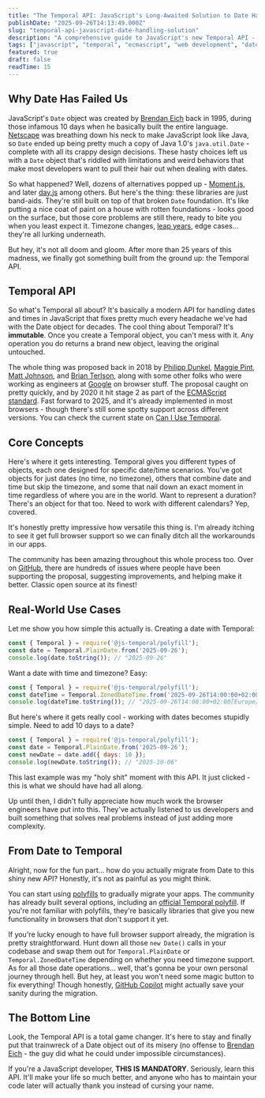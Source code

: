 ```yaml
---
title: "The Temporal API: JavaScript's Long-Awaited Solution to Date Handling"
publishDate: "2025-09-26T14:13:49.000Z"
slug: "temporal-api-javascript-date-handling-solution"
description: "A comprehensive guide to JavaScript's new Temporal API - finally fixing decades of Date object frustrations with a modern, immutable approach to working with dates and times"
tags: ["javascript", "temporal", "ecmascript", "web development", "dates", "timezone", "api", "frontend", "tutorial"]
featured: true
draft: false
readTime: 15
---
```


## Why Date Has Failed Us

JavaScript's `Date` object was created by [Brendan Eich](https://github.com/BrendanEich) back in 1995, during those infamous 10 days when he basically built the entire language. [Netscape](https://en.wikipedia.org/wiki/Netscape) was breathing down his neck to make JavaScript look like Java, so `Date` ended up being pretty much a copy of Java 1.0's `java.util.Date` - complete with all its crappy design decisions. These hasty choices left us with a `Date` object that's riddled with limitations and weird behaviors that make most developers want to pull their hair out when dealing with dates.

So what happened? Well, dozens of alternatives popped up - [Moment.js](https://momentjs.com/), and later [day.js](https://day.js.org/) among others. But here's the thing: these libraries are just band-aids. They're still built on top of that broken `Date` foundation. It's like putting a nice coat of paint on a house with rotten foundations - looks good on the surface, but those core problems are still there, ready to bite you when you least expect it. Timezone changes, [leap years](https://en.wikipedia.org/wiki/Leap_year), edge cases... they're all lurking underneath.

But hey, it's not all doom and gloom. After more than 25 years of this madness, we finally got something built from the ground up: the Temporal API.

## Temporal API

So what's Temporal all about? It's basically a modern API for handling dates and times in JavaScript that fixes pretty much every headache we've had with the Date object for decades. The cool thing about Temporal? It's **immutable**. Once you create a Temporal object, you can't mess with it. Any operation you do returns a brand new object, leaving the original untouched.

The whole thing was proposed back in 2018 by [Philipp Dunkel](https://github.com/pipobscure), [Maggie Pint](https://github.com/maggiepint), [Matt Johnson](https://github.com/mj1856), and [Brian Terlson](https://github.com/bterlson), along with some other folks who were working as engineers at [Google](https://github.com/google) on browser stuff. The proposal caught on pretty quickly, and by 2020 it hit stage 2 as part of the [ECMAScript standard](https://tc39.es/proposal-temporal/). Fast forward to 2025, and it's already implemented in most browsers - though there's still some spotty support across different versions. You can check the current state on [Can I Use Temporal](https://caniuse.com/temporal).  

## Core Concepts

Here's where it gets interesting. Temporal gives you different types of objects, each one designed for specific date/time scenarios. You've got objects for just dates (no time, no timezone), others that combine date and time but skip the timezone, and some that nail down an exact moment in time regardless of where you are in the world. Want to represent a duration? There's an object for that too. Need to work with different calendars? Yep, covered.

It's honestly pretty impressive how versatile this thing is. I'm already itching to see it get full browser support so we can finally ditch all the workarounds in our apps.

The community has been amazing throughout this whole process too. Over on [GitHub](https://github.com/tc39/proposal-temporal), there are hundreds of issues where people have been supporting the proposal, suggesting improvements, and helping make it better. Classic open source at its finest!

## Real-World Use Cases

Let me show you how simple this actually is. Creating a date with Temporal:

```javascript
const { Temporal } = require('@js-temporal/polyfill');
const date = Temporal.PlainDate.from('2025-09-26');
console.log(date.toString()); // "2025-09-26"
```

Want a date with time and timezone? Easy:

```javascript
const { Temporal } = require('@js-temporal/polyfill');
const dateTime = Temporal.ZonedDateTime.from('2025-09-26T14:00:00+02:00[Europe/Madrid]');
console.log(dateTime.toString()); // "2025-09-26T14:00:00+02:00[Europe/Madrid]"
```

But here's where it gets really cool - working with dates becomes stupidly simple. Need to add 10 days to a date?

```javascript
const { Temporal } = require('@js-temporal/polyfill');
const date = Temporal.PlainDate.from('2025-09-26');
const newDate = date.add({ days: 10 });
console.log(newDate.toString()); // "2025-10-06"
```

This last example was my "holy shit" moment with this API. It just clicked - this is what we should have had all along.

Up until then, I didn't fully appreciate how much work the browser engineers have put into this. They've actually listened to us developers and built something that solves real problems instead of just adding more complexity.

## From Date to Temporal

Alright, now for the fun part... how do you actually migrate from Date to this shiny new API? Honestly, it's not as painful as you might think.

You can start using [polyfills](https://developer.mozilla.org/en-US/docs/Glossary/Polyfill) to gradually migrate your apps. The community has already built several options, including an [official Temporal polyfill](https://github.com/js-temporal/temporal-polyfill). If you're not familiar with polyfills, they're basically libraries that give you new functionality in browsers that don't support it yet.

If you're lucky enough to have full browser support already, the migration is pretty straightforward. Hunt down all those `new Date()` calls in your codebase and swap them out for `Temporal.PlainDate` or `Temporal.ZonedDateTime` depending on whether you need timezone support. As for all those date operations... well, that's gonna be your own personal journey through hell. But hey, at least you won't need some magic button to fix everything! Though honestly, [GitHub Copilot](https://github.com/features/copilot) might actually save your sanity during the migration.

## The Bottom Line

Look, the Temporal API is a total game changer. It's here to stay and finally put that trainwreck of a Date object out of its misery (no offense to [Brendan Eich](https://github.com/BrendanEich) - the guy did what he could under impossible circumstances).

If you're a JavaScript developer, **THIS IS MANDATORY**. Seriously, learn this API. It'll make your life so much better, and anyone who has to maintain your code later will actually thank you instead of cursing your name.
